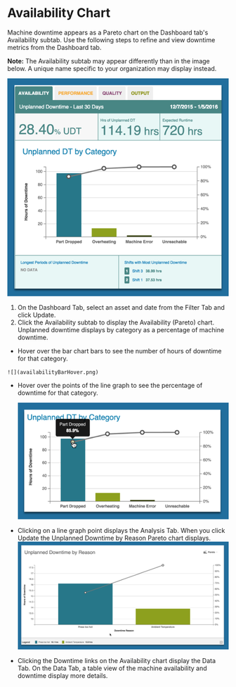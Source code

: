 # Availability Chart

 Machine downtime appears as a Pareto chart on the Dashboard tab's Availability subtab. Use the following steps to refine and view downtime metrics from the Dashboard tab.
  
  **Note:** The Availability subtab may appear differently than in the image below. A unique name specific to your organization may display instead.
  
  ![](availabilityTab.png)
  
  1. On the Dashboard Tab, select an asset and date from the Filter Tab and click Update.
  2. Click the Availability subtab to display the Availability (Pareto) chart. Unplanned downtime displays by category as a percentage of machine downtime.
   
   * Hover over the bar chart bars to see the number of hours of downtime for that category.

    ![](availabilityBarHover.png)

   * Hover over the points of the line graph to see the percentage of downtime for that category.
     
     ![](availabilityLineHover.png)
 
   * Clicking on a line graph point displays the Analysis Tab. When you click Update the Unplanned Downtime by Reason Pareto chart displays.
    ![](availabilityToAnalysisTab.png)

  * Clicking the Downtime links on the Availability chart display the Data Tab. On the Data Tab, a table view of the machine availability and downtime display more details.  